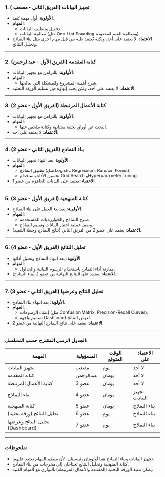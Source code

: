 ### **1. تجهيز البيانات (الفريق الثاني - مصعب )**

- **الأولوية**: أول مهمة تُنفذ.
- **المهام**:
  - تحميل وتنظيف البيانات.
  - معالجة البيانات (مثل One-Hot Encoding ومعالجة القيم المفقودة).
- **الاعتماد**: لا يعتمد على أحد، ولكنه يُعتمد عليه من قبل مهام أخرى مثل بناء النماذج وتحليل النتائج.

---

### **2. كتابة المقدمة (الفريق الأول - عبدالرحمن)**

- **الأولوية**: بالتزامن مع تجهيز البيانات.
- **المهام**:
  - شرح أهمية المشروع والمشكلة التي يعالجها.
- **الاعتماد**: لا يعتمد على أحد، ولكن يجب إنهاؤه قبل تسليم الورقة البحثية.

---

### **3. كتابة الأعمال المرتبطة (الفريق الأول - عضو 2)**

- **الأولوية**: بالتزامن مع تجهيز البيانات.
- **المهام**:
  - البحث عن أوراق بحثية مشابهة وكتابة ملخص عنها.
- **الاعتماد**: لا يعتمد على أحد.

---

### **4. بناء النماذج (الفريق الثاني - عضو 2)**

- **الأولوية**: بعد انتهاء تجهيز البيانات.
- **المهام**:
  - تطبيق النماذج (مثل Logistic Regression, Random Forest).
  - تحسين الأداء باستخدام Grid Search وHyperparameter Tuning.
- **الاعتماد**: يعتمد على البيانات الجاهزة من عضو 1.

---

### **5. كتابة المنهجية (الفريق الأول - عضو 3)**

- **الأولوية**: بعد بدء العمل على بناء النماذج.
- **المهام**:
  - شرح النماذج والخوارزميات المستخدمة.
  - وصف عملية اختيار البيانات وتقييم النماذج.
- **الاعتماد**: يعتمد على عضو 2 من الفريق الثاني (نتائج النماذج وخطة التنفيذ).

---

### **6. تحليل النتائج (الفريق الأول - عضو 4)**

- **الأولوية**: بعد انتهاء النماذج وتحليل أدائها.
- **المهام**:
  - مقارنة أداء النماذج باستخدام الرسوم البيانية والجداول.
- **الاعتماد**: يعتمد على النتائج النهائية من عضو 2 (بناء النماذج).

---

### **7. تحليل النتائج وعرضها (الفريق الثاني - عضو 3)**

- **الأولوية**: بعد انتهاء بناء النماذج.
- **المهام**:
  - إنشاء الرسومات (مثل Confusion Matrix, Precision-Recall Curves).
  - تصميم واجهة Dashboard لعرض النتائج.
- **الاعتماد**: يعتمد على نتائج النماذج النهائية من عضو 2.

---

### **الجدول الزمني المقترح حسب التسلسل:**

| المهمة                           | المسؤولية | الوقت المتوقع | الاعتماد على   |
| -------------------------------- | --------- | ------------- | -------------- |
| تجهيز البيانات                   | مصعب      | يوم           | لا أحد         |
| كتابة المقدمة                    | عبدالرحمن | يومان         | لا أحد         |
| كتابة الأعمال المرتبطة           | عضو 3     | يومان         | لا أحد         |
| بناء النماذج                     | عضو 4     | يومان         | تجهيز البيانات |
| كتابة المنهجية                   | عضو 5     | يومان         | بناء النماذج   |
| تحليل النتائج (ورقة بحثية)       | عضو 6     | يوم           | بناء النماذج   |
| تحليل النتائج وعرضها (Dashboard) | عضو 7     | يوم           | بناء النماذج   |

---

### **ملحوظات:**

- تجهيز البيانات وبناء النماذج هما أولويتان رئيسيتان، لأن معظم المهام تعتمد عليهما.
- كتابة المنهجية وتحليل النتائج تحتاجان إلى مخرجات من بناء النماذج.
- يمكن تنفيذ الورقة البحثية (المقدمة والأعمال المرتبطة) بالتوازي مع المهام الفنية.
